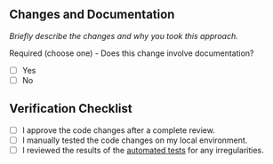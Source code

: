 ## Changes and Documentation

*Briefly describe the changes and why you took this approach.*

Required (choose one) - Does this change involve documentation?

- [ ] Yes
- [ ] No

## Verification Checklist

- [ ] I approve the code changes after a complete review.
- [ ] I manually tested the code changes on my local environment.
- [ ] I reviewed the results of the [automated tests](https://github.com/bitcoin-tools/nodebuilder/actions) for any irregularities.
